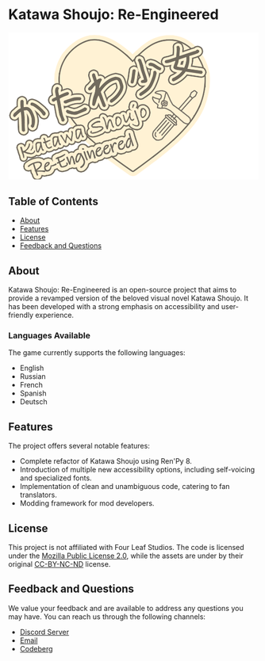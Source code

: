 # Katawa Shoujo: Re-Engineered

[![Logo](game/gui/logo/large.png)](#)

## Table of Contents
- [About](#about)
- [Features](#features)
- [License](#license)
- [Feedback and Questions](#feedback-and-questions)

## About
Katawa Shoujo: Re-Engineered is an open-source project that aims to provide a revamped version of the beloved visual novel Katawa Shoujo. It has been developed with a strong emphasis on accessibility and user-friendly experience.

### Languages Available
The game currently supports the following languages:
* English
* Russian
* French
* Spanish
* Deutsch

## Features
The project offers several notable features:
* Complete refactor of Katawa Shoujo using Ren'Py 8.
* Introduction of multiple new accessibility options, including self-voicing and specialized fonts.
* Implementation of clean and unambiguous code, catering to fan translators.
* Modding framework for mod developers.

## License
This project is not affiliated with Four Leaf Studios. The code is licensed under the [Mozilla Public License 2.0](https://mozilla.org/MPL/2.0/), while the assets are under by their original [CC-BY-NC-ND](https://creativecommons.org/licenses/by-nc-nd/3.0/) license.

## Feedback and Questions
We value your feedback and are available to address any questions you may have. You can reach us through the following channels:
- [Discord Server](https://discord.gg/RA3ZeFvNZ4)
- [Email](mailto:fleetingheartbeatstudios@gmail.com)
- [Codeberg](https://codeberg.org/fhs)
